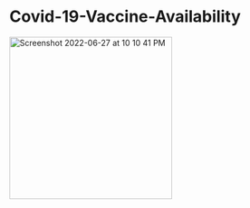 # Covid-19-Vaccine-Availability


<img width="287" alt="Screenshot 2022-06-27 at 10 10 41 PM" src="https://user-images.githubusercontent.com/67542463/175992860-831a9fa1-d8fb-4dae-b6b6-0343322be838.png">
